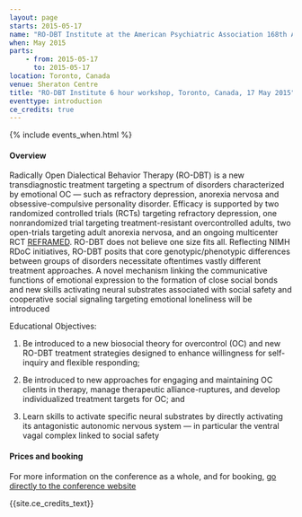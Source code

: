 ```yaml
---
layout: page
starts: 2015-05-17
name: "RO-DBT Institute at the American Psychiatric Association 168th Annual Meeting"
when: May 2015
parts:
    - from: 2015-05-17
      to: 2015-05-17
location: Toronto, Canada
venue: Sheraton Centre
title: "RO-DBT Institute 6 hour workshop, Toronto, Canada, 17 May 2015"
eventtype: introduction
ce_credits: true
---
```



{% include events_when.html %}


#### Overview

Radically Open Dialectical Behavior Therapy (RO-DBT) is a new transdiagnostic treatment targeting a spectrum of disorders characterized by emotional OC — such as refractory depression, anorexia nervosa and obsessive-compulsive personality disorder. Efficacy is supported by two randomized controlled trials (RCTs) targeting refractory depression, one nonrandomized trial targeting treatment-resistant overcontrolled adults, two open-trials targeting adult anorexia nervosa, and an ongoing multicenter RCT [REFRAMED](http://www.reframed.org.uk). RO-DBT does not believe one size fits all. Reflecting NIMH RDoC initiatives, RO-DBT posits that core genotypic/phenotypic differences between groups of disorders necessitate oftentimes vastly different treatment approaches. A novel mechanism linking the communicative functions of emotional expression to the formation of close social bonds and new skills activating neural substrates associated with social safety and cooperative social signaling targeting emotional loneliness will be introduced

Educational Objectives: 

1) Be introduced to a new biosocial theory for overcontrol (OC) and new RO-DBT treatment strategies designed to enhance willingness for self-inquiry and flexible responding; 

2) Be introduced to new approaches for engaging and maintaining OC clients in therapy, manage therapeutic alliance-ruptures, and develop individualized treatment targets for OC; and 

3) Learn skills to activate specific neural substrates by directly activating its antagonistic autonomic nervous system — in particular the ventral vagal complex linked to social safety

#### Prices and booking
For more information on the conference as a whole, and for booking, [go directly to the conference website](http://annualmeeting.psychiatry.org/)

{{site.ce_credits_text}}

